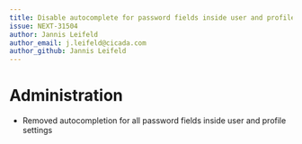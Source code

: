 ```yaml
---
title: Disable autocomplete for password fields inside user and profile settings
issue: NEXT-31504
author: Jannis Leifeld
author_email: j.leifeld@cicada.com
author_github: Jannis Leifeld
---
```

# Administration
* Removed autocompletion for all password fields inside user and profile settings
